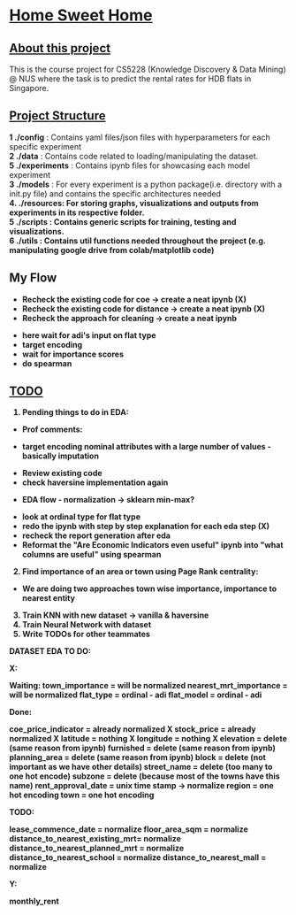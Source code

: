 # <u>Home Sweet Home</u>

## <u>About this project</u>

This is the course project for CS5228 (Knowledge Discovery & Data Mining) @ NUS where the task is to predict the rental rates for HDB flats in Singapore.


## <u>Project Structure</u>

<b>1 ./config</b> : Contains yaml files/json files with hyperparameters for each specific experiment
<br>
<b>2 ./data</b> : Contains code related to loading/manipulating the dataset.
<br>
<b>5 ./experiments</b> : Contains ipynb files for showcasing each model experiment
<br>
<b>3 ./models</b> : For every experiment is a python package(i.e. directory with a init.py file) and contains the specific architectures needed
<br>
<b>4. ./resources: For storing graphs, visualizations and outputs from experiments in its respective folder.
<br>
<b>5 ./scripts</b> : Contains generic scripts for training, testing and visualizations.
<br>
<b>6 ./utils</b> : Contains util functions needed throughout the project (e.g. manipulating google drive from colab/matplotlib code)
<br>

## My Flow

* Recheck the existing code for coe -> create a neat ipynb (X)
* Recheck the existing code for distance -> create a neat ipynb (X)
* Recheck the approach for cleaning -> create a neat ipynb
- here wait for adi's input on flat type
- target encoding
- wait for importance scores
- do spearman


## <u> TODO </u>

1. Pending things to do in EDA: 
- Prof comments:
*  target encoding nominal attributes with a large number of values - basically imputation
- Review existing code
- check haversine implementation again
* EDA flow  - normalization -> sklearn min-max?
- look at ordinal type for flat type
- redo the ipynb with step by step explanation for each eda step (X)
- recheck the report generation after eda
- Reformat the "Are Economic Indicators even useful" ipynb into "what columns are useful" using spearman 

2. Find importance of an area or town using Page Rank centrality:
- We are doing two approaches town wise importance, importance to nearest entity

3. Train KNN with new dataset -> vanilla & haversine
4. Train Neural Network with dataset
5. Write TODOs for other teammates


DATASET EDA TO DO:


X:

Waiting:
town_importance = will be normalized
nearest_mrt_importance = will be normalized
flat_type =  ordinal - adi
flat_model = ordinal - adi

Done:

coe_price_indicator = already normalized X
stock_price = already normalized X
latitude  = nothing X 
longitude = nothing X
elevation = delete (same reason from ipynb)
furnished = delete (same reason from ipynb)
planning_area = delete (same reason from ipynb)
block = delete (not important as we have other details)
street_name = delete (too many to one hot encode)
subzone = delete (because most of the towns have this name)
rent_approval_date = unix time stamp -> normalize
region = one hot encoding
town = one hot encoding


TODO:


lease_commence_date = normalize
floor_area_sqm = normalize
distance_to_nearest_existing_mrt= normalize 
distance_to_nearest_planned_mrt = normalize 
distance_to_nearest_school      = normalize 
distance_to_nearest_mall        = normalize 

Y:

monthly_rent 

